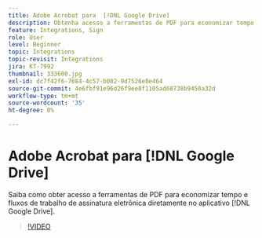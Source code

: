 ```yaml
---
title: Adobe Acrobat para  [!DNL Google Drive]
description: Obtenha acesso a ferramentas de PDF para economizar tempo e fluxos de trabalho de assinatura eletrônica diretamente no aplicativo [!DNL Google Drive] i
feature: Integrations, Sign
role: User
level: Beginner
topic: Integrations
topic-revisit: Integrations
jira: KT-7992
thumbnail: 333600.jpg
exl-id: dc7f42f6-7684-4c57-b082-9d7526e0e464
source-git-commit: 4e6fbf91e96d26f9ee8f1105ad68738b9450a32d
workflow-type: tm+mt
source-wordcount: '35'
ht-degree: 0%

---
```


# Adobe Acrobat para [!DNL Google Drive]

Saiba como obter acesso a ferramentas de PDF para economizar tempo e fluxos de trabalho de assinatura eletrônica diretamente no aplicativo [!DNL Google Drive].

>[!VIDEO](https://video.tv.adobe.com/v/3414227?quality=12&learn=on&hidetitle=true&captions=por_br)

